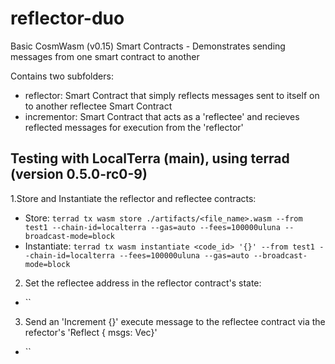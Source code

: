 # reflector-duo
Basic CosmWasm (v0.15) Smart Contracts - Demonstrates sending messages from one smart contract to another

Contains two subfolders:
- reflector: Smart Contract that simply reflects messages sent to itself on to another reflectee Smart Contract
- incrementor: Smart Contract that acts as a 'reflectee' and recieves reflected messages for execution from the 'reflector'

## Testing with LocalTerra (main), using terrad (version 0.5.0-rc0-9)
1.Store and Instantiate the reflector and reflectee contracts: 
  - Store: `terrad tx wasm store ./artifacts/<file_name>.wasm --from test1 --chain-id=localterra --gas=auto --fees=100000uluna --broadcast-mode=block`
  - Instantiate: `terrad tx wasm instantiate <code_id> '{}' --from test1 --chain-id=localterra --fees=100000uluna --gas=auto --broadcast-mode=block`
2. Set the reflectee address in the reflector contract's state: 
  - ``
3. Send an 'Increment {}' execute message to the reflectee contract via the refector's 'Reflect { msgs: Vec<SubMsg>}'
  - ``
